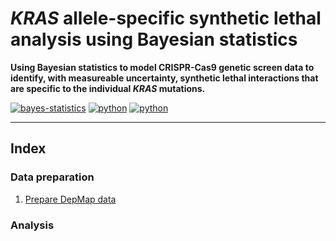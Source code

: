 # *KRAS* allele-specific synthetic lethal analysis using Bayesian statistics

**Using Bayesian statistics to model CRISPR-Cas9 genetic screen data to identify, with measureable uncertainty, synthetic lethal interactions that are specific to the individual *KRAS* mutations.**

[![bayes-statistics](https://img.shields.io/badge/Stan-Bayesian_statistics-B2001D.svg?style=flat)](https://mc-stan.org) 
[![python](https://img.shields.io/badge/Python-3.7.4-3776AB.svg?style=flat&logo=python)](https://www.python.org) 
[![python](https://img.shields.io/badge/Jupyter-Lab-F37626.svg?style=flat&logo=jupyter)](https://jupyter.org) 

---

## Index

### Data preparation

1. [Prepare DepMap data](munge/005_prepare-depmap-data.md)

### Analysis

